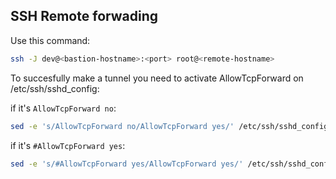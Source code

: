 ## SSH Remote forwading
Use this command:

```bash
ssh -J dev@<bastion-hostname>:<port> root@<remote-hostname>
```

To succesfully make a tunnel you need to activate AllowTcpForward on /etc/ssh/sshd_config:

if it's `AllowTcpForward no`:
```bash
sed -e 's/AllowTcpForward no/AllowTcpForward yes/' /etc/ssh/sshd_config
```

if it's `#AllowTcpForward yes`:

```bash
sed -e 's/#AllowTcpForward yes/AllowTcpForward yes/' /etc/ssh/sshd_config
```
